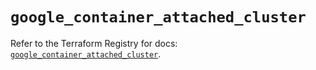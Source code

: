 # `google_container_attached_cluster`

Refer to the Terraform Registry for docs: [`google_container_attached_cluster`](https://registry.terraform.io/providers/hashicorp/google/5.24.0/docs/resources/container_attached_cluster).
